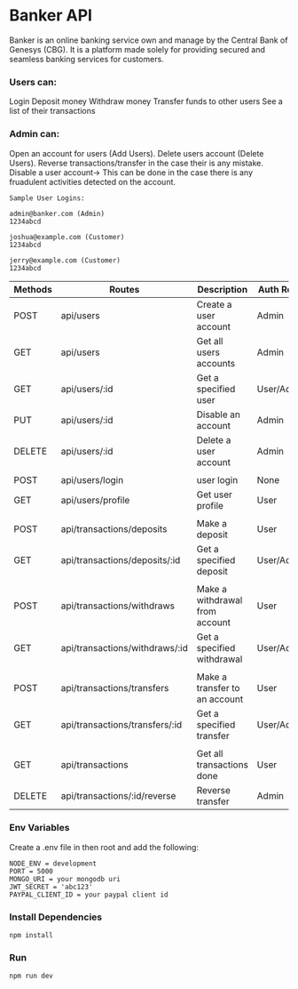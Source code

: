 # Banker API

Banker is an online banking service own and manage by the Central Bank of Genesys (CBG). It is a platform made solely for providing secured and seamless banking services for customers.

### Users can:
 Login
 Deposit money
 Withdraw money
 Transfer funds to other users
 See a list of their transactions

### Admin can:
 Open an account for users (Add Users).
 Delete users account (Delete Users).
 Reverse transactions/transfer in the case their is any mistake.
 Disable a user account-> This can be done in the case there is any fruadulent activities detected on the account.

```
Sample User Logins:

admin@banker.com (Admin)
1234abcd

joshua@example.com (Customer)
1234abcd

jerry@example.com (Customer)
1234abcd
```


| Methods | Routes                         | Description                    | Auth Roles |
|---------|--------------------------------|--------------------------------|------------|
| POST    | api/users                      | Create a user account          | Admin      |
| GET     | api/users                      | Get all users accounts         | Admin      |
| GET     | api/users/:id                  | Get a specified user           | User/Admin |
| PUT     | api/users/:id                  | Disable an account             | Admin      |
| DELETE  | api/users/:id                  | Delete a user account          | Admin      |
|         |                                |                                |            |
| POST    | api/users/login                | user login                     | None       |
| GET     | api/users/profile              | Get user profile               | User       |
|         |                                |                                |            |
| POST    | api/transactions/deposits      | Make a deposit                 | User       |
| GET     | api/transactions/deposits/:id  | Get a specified deposit        | User/Admin |
|         |                                |                                |            |
| POST    | api/transactions/withdraws     | Make a withdrawal from account | User       |
| GET     | api/transactions/withdraws/:id | Get a specified withdrawal     | User/Admin |
|         |                                |                                |            |
| POST    | api/transactions/transfers     | Make a transfer to an account  | User       |
| GET     | api/transactions/transfers/:id | Get a specified transfer       | User/Admin |
|         |                                |                                |            |
| GET     | api/transactions               | Get all transactions done      | User       |
| DELETE  | api/transactions/:id/reverse   | Reverse transfer               | Admin      |


### Env Variables

Create a .env file in then root and add the following:

```
NODE_ENV = development
PORT = 5000
MONGO_URI = your mongodb uri
JWT_SECRET = 'abc123'
PAYPAL_CLIENT_ID = your paypal client id
```

### Install Dependencies

```
npm install
```

### Run

```
npm run dev
```